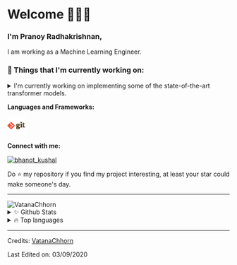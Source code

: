 # Welcome 🙋🏻‍♂️

### I'm Pranoy Radhakrishnan,
 I am working as a Machine Learning Engineer. 

<h3>💼 Things that I'm currently working on:</h3>
<details>
  <summary>I'm currently working on implementing some of the state-of-the-art transformer models. </summary>
<!--   <ul>
    <br>
    <li>Taking a Swift Online Course, and looking forward to contribute to any iOS open source project.</li>
    <li>Learning editing photos by using Adobe Lighroom, as well as drawing some vectors in Adobe Illustrator.</li>
    <li>Looking forward to take a Web Development Course in future besides school curriculum.</li>
    <li>AInquiring more about UX/UI.</li>
    <li>🔜</li>
  </ul> -->
</details>




**Languages and Frameworks:**
<p align="left">
  <code><img src="https://raw.githubusercontent.com/github/explore/80688e429a7d4ef2fca1e82350fe8e3517d3494d/topics/git/git.png" alt="git" width="40" height="40" /></code>&nbsp;</code>&nbsp;
</p>

**Connect with me:**
<p align="left">
  <a href="https://twitter.com/pranoykrishnan" target="blank"><img align="center" src="https://cdn.jsdelivr.net/npm/simple-icons@3.0.1/icons/twitter.svg" alt="bhanot_kushal" height="40" width="40" /></a> &nbsp;&nbsp;



Do ⭐ my repository if you find my project interesting, at least your star could make someone's day.

---

<img src="https://komarev.com/ghpvc/?username=VatanaChhorn" alt="VatanaChhorn" />

<details>
  <summary>✨ Github Stats</summary>
  <br>
  <img align="left" alt="Pranoy's Github Stats" src="https://github-readme-stats.vercel.app/api?username=pranoyr&show_icons=true&theme=dracula" />
  <br>
  <br>
  <br>
  <br>
  <br>
  <br>
  <br>
  <br>
  <br>
</details>
<details>
  <summary>🔥 Top languages</summary>
  <br>
  <img align="left" alt="Vatana's Github Stats" src="https://github-readme-stats.vercel.app/api/top-langs/?username=vatanachhorn&theme=dracula" /> <br>
  <br>
  <br>
  <br>
  <br>
  <br>
  <br>
  <br>
</details>

-----
Credits: [VatanaChhorn](https://github.com/VatanaChhorn)

Last Edited on: 03/09/2020
